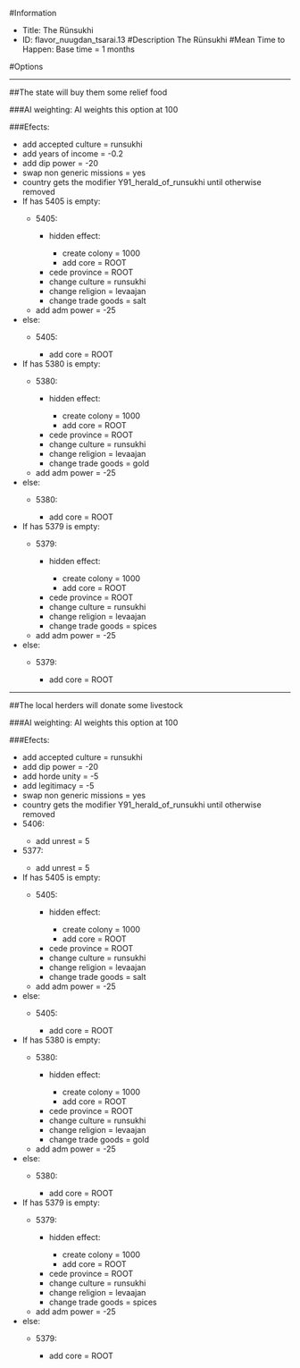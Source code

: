 #Information
 - Title: The Rünsukhi
 - ID: flavor_nuugdan_tsarai.13
#Description
The Rünsukhi
#Mean Time to Happen:
Base time = 1 months

#Options

___
##The state will buy them some relief food

###AI weighting:
AI weights this option at 100


###Efects:<ul><li>add accepted culture = runsukhi</li><li>add years of income = -0.2</li><li>add dip power = -20</li><li>swap non generic missions = yes</li><li>country gets the modifier Y91_herald_of_runsukhi until otherwise removed</li><li>If has 5405 is empty:</li><ul><li>5405:</li><ul><li>hidden effect:</li><ul><li>create colony = 1000</li><li>add core = ROOT</li></ul><li>cede province = ROOT</li><li>change culture = runsukhi</li><li>change religion = levaajan</li><li>change trade goods = salt</li></ul><li>add adm power = -25</li></ul><li>else:</li><ul><li>5405:</li><ul><li>add core = ROOT</li></ul></ul><li>If has 5380 is empty:</li><ul><li>5380:</li><ul><li>hidden effect:</li><ul><li>create colony = 1000</li><li>add core = ROOT</li></ul><li>cede province = ROOT</li><li>change culture = runsukhi</li><li>change religion = levaajan</li><li>change trade goods = gold</li></ul><li>add adm power = -25</li></ul><li>else:</li><ul><li>5380:</li><ul><li>add core = ROOT</li></ul></ul><li>If has 5379 is empty:</li><ul><li>5379:</li><ul><li>hidden effect:</li><ul><li>create colony = 1000</li><li>add core = ROOT</li></ul><li>cede province = ROOT</li><li>change culture = runsukhi</li><li>change religion = levaajan</li><li>change trade goods = spices</li></ul><li>add adm power = -25</li></ul><li>else:</li><ul><li>5379:</li><ul><li>add core = ROOT</li></ul></ul></ul>

___
##The local herders will donate some livestock

###AI weighting:
AI weights this option at 100


###Efects:<ul><li>add accepted culture = runsukhi</li><li>add dip power = -20</li><li>add horde unity = -5</li><li>add legitimacy = -5</li><li>swap non generic missions = yes</li><li>country gets the modifier Y91_herald_of_runsukhi until otherwise removed</li><li>5406:</li><ul><li>add unrest = 5</li></ul><li>5377:</li><ul><li>add unrest = 5</li></ul><li>If has 5405 is empty:</li><ul><li>5405:</li><ul><li>hidden effect:</li><ul><li>create colony = 1000</li><li>add core = ROOT</li></ul><li>cede province = ROOT</li><li>change culture = runsukhi</li><li>change religion = levaajan</li><li>change trade goods = salt</li></ul><li>add adm power = -25</li></ul><li>else:</li><ul><li>5405:</li><ul><li>add core = ROOT</li></ul></ul><li>If has 5380 is empty:</li><ul><li>5380:</li><ul><li>hidden effect:</li><ul><li>create colony = 1000</li><li>add core = ROOT</li></ul><li>cede province = ROOT</li><li>change culture = runsukhi</li><li>change religion = levaajan</li><li>change trade goods = gold</li></ul><li>add adm power = -25</li></ul><li>else:</li><ul><li>5380:</li><ul><li>add core = ROOT</li></ul></ul><li>If has 5379 is empty:</li><ul><li>5379:</li><ul><li>hidden effect:</li><ul><li>create colony = 1000</li><li>add core = ROOT</li></ul><li>cede province = ROOT</li><li>change culture = runsukhi</li><li>change religion = levaajan</li><li>change trade goods = spices</li></ul><li>add adm power = -25</li></ul><li>else:</li><ul><li>5379:</li><ul><li>add core = ROOT</li></ul></ul></ul>
